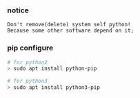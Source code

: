 ### notice
```
Don't remove(delete) system self python!
Because some other software depend on it; 
```


### pip configure

```bash
# for python2
> sudo apt install python-pip

# for python3
> sudo apt install python3-pip
```

